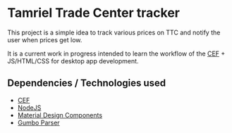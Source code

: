 # Tamriel Trade Center tracker

This project is a simple idea to track various prices on TTC and notify the user when prices get low.

It is a current work in progress intended to learn the workflow of the [CEF](https://bitbucket.org/chromiumembedded/cef/src) + JS/HTML/CSS for desktop app development. 

## Dependencies / Technologies used

- [CEF](https://bitbucket.org/chromiumembedded/cef/src)
- [NodeJS](https://nodejs.org/en/)
- [Material Design Components](https://material.io/design)
- [Gumbo Parser](https://github.com/google/gumbo-parser)